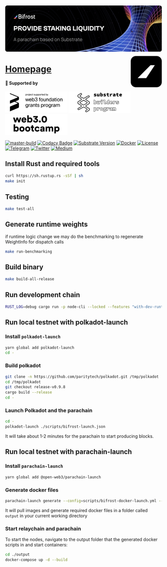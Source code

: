 <a href="https://bifrost.finance"><img align="center" src="./docs/res/readme/bifrost-banner.svg" alt="Bifrost Banner"/></a>

<a href="https://bifrost.finance"><img align="right" width="100" src="./docs/res/readme/bifrost-black-logo.svg" alt="Bifrost Logo"/></a>

<h1 align="left"><a href="https://bifrost.finance">Homepage</a></h1>

<h4>🐣 Supported by</h4>

<p align="left">
  <a href="https://web3.foundation/grants"><img src="docs/res/readme/web3-foundation-grant.svg" width="200" alt="Web3 Foundation Grants"></a>
  <a href="https://www.substrate.io/builders-program"><img src="docs/res/readme/substrate-builder.svg" width="200" alt="Substrate Builders Program"></a>
  <a href="https://bootcamp.web3.foundation/"><img src="docs/res/readme/web3-bootcamp.svg" width="200" alt="Web3 Bootcamp"></a>
</p>

[![master-build](https://img.shields.io/github/workflow/status/bifrost-finance/bifrost/master-build/master)](https://github.com/bifrost-finance/bifrost/actions)
[![Codacy Badge](https://app.codacy.com/project/badge/Grade/acec53276777415593c2b02b2200f62e)](https://www.codacy.com/gh/bifrost-finance/bifrost?utm_source=github.com&amp;utm_medium=referral&amp;utm_content=bifrost-finance/bifrost&amp;utm_campaign=Badge_Grade)
[![Substrate Version](https://img.shields.io/badge/Substrate-3.0.0-brightgreen?logo=Parity%20Substrate)](https://github.com/paritytech/substrate)
[![Docker](https://img.shields.io/badge/Docker-v0.4.0-brightgreen?logo=Docker)](https://hub.docker.com/repository/docker/bifrostnetwork/bifrost)
[![License](https://img.shields.io/github/license/bifrost-finance/bifrost?color=blue)](https://github.com/bifrost-finance/bifrost/blob/master/LICENSE)
[![Telegram](https://img.shields.io/badge/-Telegram-5c5c5c?logo=Telegram)](https://t.me/bifrost_finance)
[![Twitter](https://img.shields.io/badge/-Twitter-5c5c5c?logo=Twitter)](https://twitter.com/bifrost_finance)
[![Medium](https://img.shields.io/badge/-Medium-5c5c5c?logo=Medium)](https://medium.com/bifrost-finance)

## Install Rust and required tools

```bash
curl https://sh.rustup.rs -sSf | sh
make init
```

## Testing

```bash
make test-all
```

## Generate runtime weights

if runtime logic change we may do the benchmarking to regenerate WeightInfo for dispatch calls

```bash
make run-benchmarking
```

## Build binary

```bash
make build-all-release
```

## Run development chain

```bash
RUST_LOG=debug cargo run -p node-cli --locked --features "with-dev-runtime" -- --tmp --dev 
```

## Run local testnet with polkadot-launch

### Install `polkadot-launch`

```bash
yarn global add polkadot-launch
cd -
```

### Build polkadot

```bash
git clone -n https://github.com/paritytech/polkadot.git /tmp/polkadot
cd /tmp/polkadot
git checkout release-v0.9.8
cargo build --release
cd -
```

### Launch Polkadot and the parachain

```bash
cd -
polkadot-launch ./scripts/bifrost-launch.json
```

It will take about 1-2 minutes for the parachain to start producing blocks.

## Run local testnet with parachain-launch

### Install `parachain-launch`

```sh
yarn global add @open-web3/parachain-launch
```

### Generate docker files

```sh
parachain-launch generate --config=scripts/bifrost-docker-launch.yml --yes
```

It will pull images and generate required docker files in a folder called `output` in your current working directory

### Start relaychain and parachain

To start the nodes, navigate to the output folder that the generated docker scripts in and start containers:

```sh
cd ./output
docker-compose up -d --build
```